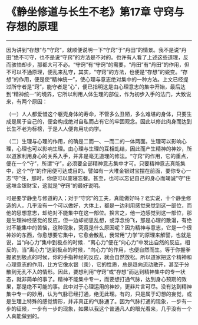 # 《静坐修道与长生不老》第17章 守窍与存想的原理

------

因为讲到“存想”与“守窍”，就顺便说明一下“守窍”于“丹田”的情景。我不是说“丹田”绝不可守，也不是说“守窍”的方法是不对的。也许有人看了上述这些道理，反而骇怕却步，那都大可不必。“守窍”有“守窍”的需要，“丹田”有“丹田”的作用，但不可以不通原理，便乱来乱守，其实，“守窍”的方法，也便是“存想”的蜕变。“存想”的作用，便是使“精神统一”，使心理与意志绝对集中的一种方法。上文已经提过所守者是“窍”，能守者是“心”，便已指明这是由心理意志的集中开始，最后达到“精神统一”的境界，它所以利用人体生理的部位，作为初步入手的法门，大致说来，有两个原因：

（一）人人都爱惜这个躯壳身体的寿命，不管多么丑陋，多么难堪的身体，只要生成是属于自己的，便会构成绝对自私而占有它的牢固观念。因此以修此肉身而达到长生不老为标榜，于是人人便肯用功向学。

（二）生理与心理的作用，的确是二而一、一而二的一体两面。生理可以影响心理，心理也可以影响生理。由心理与生理的互相虬结，因此而产生精神的神妙，所以道家利用身心的关系入手，并非是毫无道理的修法。“守窍”的作用，它的重点，便在一个“守”，所谓“守”，必须要全部精神意志集中才可。只要精神意志真能集中，这个“守”的作用便可达成目的。譬如有一大堆金银财宝摆在前面，要你专心一志“守”住，那时，你便可以废寝忘餐。甚至，也可以忘记自己的身心而竭诚“守”住这堆金银财宝，这就是“守窍”的最好说明。

可是要学静坐与修道的入；对于“守窍”的工夫，真能做好吗？老实说，十个静坐修造的人，几乎没有一个可以做好，大体上，都是一边利用感觉来觉到这一部位，而他的思想意志，却绝对不能集中在这一部位。换言之，他一边感觉到这一部位，那是生理神经感觉的反应，但一边却胡思乱想，或浮念纷飞，那是心理的散漫，有绝对不能集中的苦恼，这种现象，究竟是什么原因呢？因为精神与意志，它是一个很神妙的东西，你愈想要它集中，它愈会散乱，我常用“力学”的原理来解譬，也就是说，当“向心力”集中到极点的时候．“离心力”便在“向心力”中发出自然的反应。相反的，当“离心力”达到极点的时候，“向心力”的作用，也便自然而生。等于你握拳握紧到极点的时候，你的手指神经的反应，就会自然放松。所以道家把这个精神和心理意志的作用，比方它像水银（汞），它的性质，总是趋向流动散开，甚至于分散到无孔不入的情形。因此，要想利用“守窍”或“存想”而达到精神集中的专一状态，就非简单的事了。精神不能集中专一，而要想打通气脉，达到身心预期的效果，那是绝不可能的事。此中对于心理运用的神妙，更非片言可尽。没有达到精神集中专一的妙用，认为气脉已经打通，绝无此理。有的，只是属于幻想的妄觉，或是生理上特殊的感觉情形，并非真正的气脉通了。因为气脉打通的现象，一步有一步的征候，一步有一步的现象，如果以我这个普通凡人的眼光看来，几乎没有一个人真能做到的。
